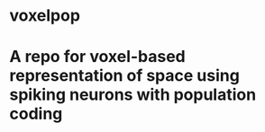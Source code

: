# voxelpop

# A repo for voxel-based representation of space using spiking neurons with population coding
